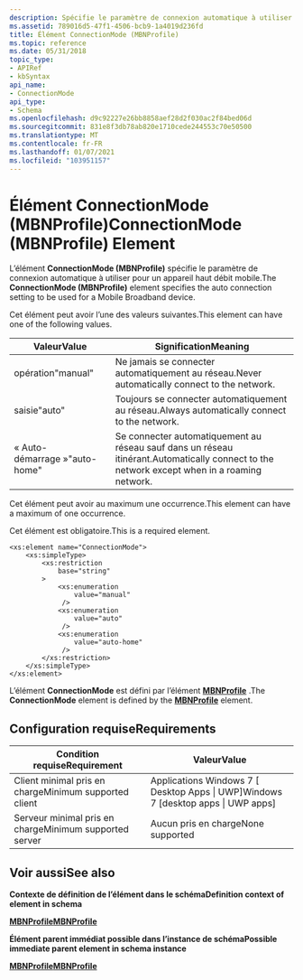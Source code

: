 ```yaml
---
description: Spécifie le paramètre de connexion automatique à utiliser pour un appareil haut débit mobile.
ms.assetid: 789016d5-47f1-4506-bcb9-1a4019d236fd
title: Élément ConnectionMode (MBNProfile)
ms.topic: reference
ms.date: 05/31/2018
topic_type:
- APIRef
- kbSyntax
api_name:
- ConnectionMode
api_type:
- Schema
ms.openlocfilehash: d9c92227e26bb8858aef28d2f030ac2f84bed06d
ms.sourcegitcommit: 831e8f3db78ab820e1710cede244553c70e50500
ms.translationtype: MT
ms.contentlocale: fr-FR
ms.lasthandoff: 01/07/2021
ms.locfileid: "103951157"
---
```

# <a name="connectionmode-mbnprofile-element"></a><span data-ttu-id="59ac0-103">Élément ConnectionMode (MBNProfile)</span><span class="sxs-lookup"><span data-stu-id="59ac0-103">ConnectionMode (MBNProfile) Element</span></span>

<span data-ttu-id="59ac0-104">L’élément **ConnectionMode (MBNProfile)** spécifie le paramètre de connexion automatique à utiliser pour un appareil haut débit mobile.</span><span class="sxs-lookup"><span data-stu-id="59ac0-104">The **ConnectionMode (MBNProfile)** element specifies the auto connection setting to be used for a Mobile Broadband device.</span></span>

<span data-ttu-id="59ac0-105">Cet élément peut avoir l’une des valeurs suivantes.</span><span class="sxs-lookup"><span data-stu-id="59ac0-105">This element can have one of the following values.</span></span>



| <span data-ttu-id="59ac0-106">Valeur</span><span class="sxs-lookup"><span data-stu-id="59ac0-106">Value</span></span>       | <span data-ttu-id="59ac0-107">Signification</span><span class="sxs-lookup"><span data-stu-id="59ac0-107">Meaning</span></span>                                                                |
|-------------|------------------------------------------------------------------------|
| <span data-ttu-id="59ac0-108">opération</span><span class="sxs-lookup"><span data-stu-id="59ac0-108">"manual"</span></span>    | <span data-ttu-id="59ac0-109">Ne jamais se connecter automatiquement au réseau.</span><span class="sxs-lookup"><span data-stu-id="59ac0-109">Never automatically connect to the network.</span></span>                            |
| <span data-ttu-id="59ac0-110">saisie</span><span class="sxs-lookup"><span data-stu-id="59ac0-110">"auto"</span></span>      | <span data-ttu-id="59ac0-111">Toujours se connecter automatiquement au réseau.</span><span class="sxs-lookup"><span data-stu-id="59ac0-111">Always automatically connect to the network.</span></span>                           |
| <span data-ttu-id="59ac0-112">« Auto-démarrage »</span><span class="sxs-lookup"><span data-stu-id="59ac0-112">"auto-home"</span></span> | <span data-ttu-id="59ac0-113">Se connecter automatiquement au réseau sauf dans un réseau itinérant.</span><span class="sxs-lookup"><span data-stu-id="59ac0-113">Automatically connect to the network except when in a roaming network.</span></span> |



 

<span data-ttu-id="59ac0-114">Cet élément peut avoir au maximum une occurrence.</span><span class="sxs-lookup"><span data-stu-id="59ac0-114">This element can have a maximum of one occurrence.</span></span>

<span data-ttu-id="59ac0-115">Cet élément est obligatoire.</span><span class="sxs-lookup"><span data-stu-id="59ac0-115">This is a required element.</span></span>

``` syntax
<xs:element name="ConnectionMode">
    <xs:simpleType>
        <xs:restriction
            base="string"
        >
            <xs:enumeration
                value="manual"
             />
            <xs:enumeration
                value="auto"
             />
            <xs:enumeration
                value="auto-home"
             />
        </xs:restriction>
    </xs:simpleType>
</xs:element>
```

<span data-ttu-id="59ac0-116">L’élément **ConnectionMode** est défini par l’élément [**MBNProfile**](schema-mbnprofile-element.md) .</span><span class="sxs-lookup"><span data-stu-id="59ac0-116">The **ConnectionMode** element is defined by the [**MBNProfile**](schema-mbnprofile-element.md) element.</span></span>

## <a name="requirements"></a><span data-ttu-id="59ac0-117">Configuration requise</span><span class="sxs-lookup"><span data-stu-id="59ac0-117">Requirements</span></span>



| <span data-ttu-id="59ac0-118">Condition requise</span><span class="sxs-lookup"><span data-stu-id="59ac0-118">Requirement</span></span> | <span data-ttu-id="59ac0-119">Valeur</span><span class="sxs-lookup"><span data-stu-id="59ac0-119">Value</span></span> |
|-------------------------------------|---------------------------------------------------|
| <span data-ttu-id="59ac0-120">Client minimal pris en charge</span><span class="sxs-lookup"><span data-stu-id="59ac0-120">Minimum supported client</span></span><br/> | <span data-ttu-id="59ac0-121">Applications Windows 7 \[ Desktop Apps \| UWP\]</span><span class="sxs-lookup"><span data-stu-id="59ac0-121">Windows 7 \[desktop apps \| UWP apps\]</span></span><br/> |
| <span data-ttu-id="59ac0-122">Serveur minimal pris en charge</span><span class="sxs-lookup"><span data-stu-id="59ac0-122">Minimum supported server</span></span><br/> | <span data-ttu-id="59ac0-123">Aucun pris en charge</span><span class="sxs-lookup"><span data-stu-id="59ac0-123">None supported</span></span><br/>                         |



## <a name="see-also"></a><span data-ttu-id="59ac0-124">Voir aussi</span><span class="sxs-lookup"><span data-stu-id="59ac0-124">See also</span></span>

<dl> <dt>

<span data-ttu-id="59ac0-125">**Contexte de définition de l’élément dans le schéma**</span><span class="sxs-lookup"><span data-stu-id="59ac0-125">**Definition context of element in schema**</span></span>
</dt> <dt>

[<span data-ttu-id="59ac0-126">**MBNProfile**</span><span class="sxs-lookup"><span data-stu-id="59ac0-126">**MBNProfile**</span></span>](schema-mbnprofile-element.md)
</dt> <dt>

<span data-ttu-id="59ac0-127">**Élément parent immédiat possible dans l’instance de schéma**</span><span class="sxs-lookup"><span data-stu-id="59ac0-127">**Possible immediate parent element in schema instance**</span></span>
</dt> <dt>

[<span data-ttu-id="59ac0-128">**MBNProfile**</span><span class="sxs-lookup"><span data-stu-id="59ac0-128">**MBNProfile**</span></span>](schema-mbnprofile-element.md)
</dt> </dl>

 

 




